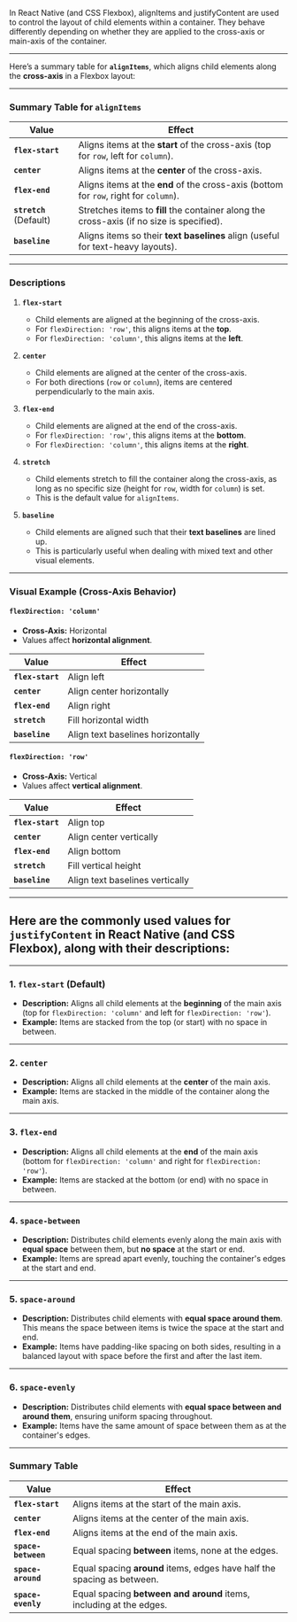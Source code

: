 In React Native (and CSS Flexbox), alignItems and justifyContent are used to control the layout of child elements within a container. They behave differently depending on whether they are applied to the cross-axis or main-axis of the container.

---

Here’s a summary table for **`alignItems`**, which aligns child elements along the **cross-axis** in a Flexbox layout:

---

### **Summary Table for `alignItems`**

| **Value**          | **Effect**                                                                  |
|---------------------|----------------------------------------------------------------------------|
| **`flex-start`**    | Aligns items at the **start** of the cross-axis (top for `row`, left for `column`). |
| **`center`**        | Aligns items at the **center** of the cross-axis.                          |
| **`flex-end`**      | Aligns items at the **end** of the cross-axis (bottom for `row`, right for `column`). |
| **`stretch`** (Default) | Stretches items to **fill** the container along the cross-axis (if no size is specified). |
| **`baseline`**      | Aligns items so their **text baselines** align (useful for text-heavy layouts). |

---

### **Descriptions**

1. **`flex-start`**  
   - Child elements are aligned at the beginning of the cross-axis.
   - For `flexDirection: 'row'`, this aligns items at the **top**.
   - For `flexDirection: 'column'`, this aligns items at the **left**.

2. **`center`**  
   - Child elements are aligned at the center of the cross-axis.
   - For both directions (`row` or `column`), items are centered perpendicularly to the main axis.

3. **`flex-end`**  
   - Child elements are aligned at the end of the cross-axis.
   - For `flexDirection: 'row'`, this aligns items at the **bottom**.
   - For `flexDirection: 'column'`, this aligns items at the **right**.

4. **`stretch`**  
   - Child elements stretch to fill the container along the cross-axis, as long as no specific size (height for `row`, width for `column`) is set.
   - This is the default value for `alignItems`.

5. **`baseline`**  
   - Child elements are aligned such that their **text baselines** are lined up.
   - This is particularly useful when dealing with mixed text and other visual elements.

---

### Visual Example (Cross-Axis Behavior)

#### **`flexDirection: 'column'`**
- **Cross-Axis:** Horizontal  
- Values affect **horizontal alignment**.

| **Value**          | **Effect**                         |
|---------------------|------------------------------------|
| **`flex-start`**    | Align left                        |
| **`center`**        | Align center horizontally         |
| **`flex-end`**      | Align right                       |
| **`stretch`**       | Fill horizontal width             |
| **`baseline`**      | Align text baselines horizontally |

#### **`flexDirection: 'row'`**
- **Cross-Axis:** Vertical  
- Values affect **vertical alignment**.

| **Value**          | **Effect**                         |
|---------------------|------------------------------------|
| **`flex-start`**    | Align top                         |
| **`center`**        | Align center vertically           |
| **`flex-end`**      | Align bottom                      |
| **`stretch`**       | Fill vertical height              |
| **`baseline`**      | Align text baselines vertically   |

---

## Here are the commonly used values for `justifyContent` in React Native (and CSS Flexbox), along with their descriptions:

---

### **1. `flex-start` (Default)**
- **Description:** 
  Aligns all child elements at the **beginning** of the main axis (top for `flexDirection: 'column'` and left for `flexDirection: 'row'`).
- **Example:** Items are stacked from the top (or start) with no space in between.

---

### **2. `center`**
- **Description:** 
  Aligns all child elements at the **center** of the main axis.
- **Example:** Items are stacked in the middle of the container along the main axis.

---

### **3. `flex-end`**
- **Description:** 
  Aligns all child elements at the **end** of the main axis (bottom for `flexDirection: 'column'` and right for `flexDirection: 'row'`).
- **Example:** Items are stacked at the bottom (or end) with no space in between.

---

### **4. `space-between`**
- **Description:** 
  Distributes child elements evenly along the main axis with **equal space** between them, but **no space** at the start or end.
- **Example:** Items are spread apart evenly, touching the container's edges at the start and end.

---

### **5. `space-around`**
- **Description:** 
  Distributes child elements with **equal space around them**. This means the space between items is twice the space at the start and end.
- **Example:** Items have padding-like spacing on both sides, resulting in a balanced layout with space before the first and after the last item.

---

### **6. `space-evenly`**
- **Description:** 
  Distributes child elements with **equal space between and around them**, ensuring uniform spacing throughout.
- **Example:** Items have the same amount of space between them as at the container's edges.

---

### Summary Table

| **Value**         | **Effect**                                                                  |
|--------------------|----------------------------------------------------------------------------|
| **`flex-start`**   | Aligns items at the start of the main axis.                                |
| **`center`**       | Aligns items at the center of the main axis.                               |
| **`flex-end`**     | Aligns items at the end of the main axis.                                  |
| **`space-between`**| Equal spacing **between** items, none at the edges.                        |
| **`space-around`** | Equal spacing **around** items, edges have half the spacing as between.    |
| **`space-evenly`** | Equal spacing **between and around** items, including at the edges.        |
